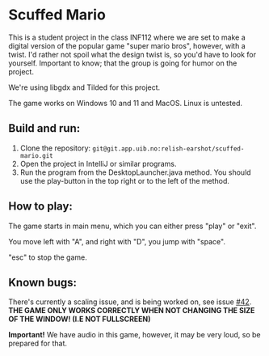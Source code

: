 # Scuffed Mario
This is a student project in the class INF112 where we are set to make a digital version of the popular game "super mario bros", however, with a twist. I'd rather not spoil what the design twist is, so you'd have to look for yourself. Important to know; that the group is going for humor on the project. 

We're using libgdx and Tilded for this project.

The game works on Windows 10 and 11 and MacOS. Linux is untested.  

## Build and run:
1. Clone the repository: ```git@git.app.uib.no:relish-earshot/scuffed-mario.git```
2. Open the project in IntelliJ or similar programs.
3. Run the program from the DesktopLauncher.java method. You should use the play-button in the top right or to the left of the method.

## How to play:
The game starts in main menu, which you can either press "play" or "exit". 

You move left with "A", and right with "D", you jump with "space". 

"esc" to stop the game. 

## Known bugs:
There's currently a scaling issue, and is being worked on, see issue [#42](https://git.app.uib.no/relish-earshot/scuffed-mario/-/issues/42).
**THE GAME ONLY WORKS CORRECTLY WHEN NOT CHANGING THE SIZE OF THE WINDOW! (I.E NOT FULLSCREEN)**

**Important!** We have audio in this game, however, it may be very loud, so be prepared for that.
